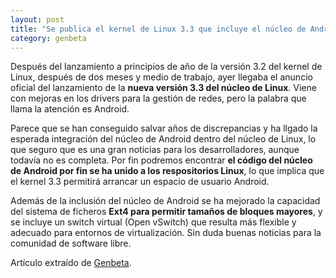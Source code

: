 ```yaml
---
layout: post
title: "Se publica el kernel de Linux 3.3 que incluye el núcleo de Android"
category: genbeta
---
```





Después del lanzamiento a principios de año de la versión 3.2 del kernel de
Linux, después de dos meses y medio de trabajo, ayer llegaba el anuncio
oficial del lanzamiento de la **nueva versión 3.3 del núcleo de Linux**. Viene
con mejoras en los drivers para la gestión de redes, pero la palabra que llama
la atención es Android.

Parece que se han conseguido salvar años de discrepancias y ha llgado la
esperada integración del núcleo de Android dentro del núcleo de Linux, lo que
seguro que es una gran noticias para los desarrolladores, aunque todavía no es
completa. Por fin podremos encontrar **el código del núcleo de Android por fin
se ha unido a los respositorios Linux**, lo que implica que el kernel 3.3
permitirá arrancar un espacio de usuario Android.

Además de la inclusión del núcleo de Android se ha mejorado la capacidad del
sistema de ficheros **Ext4 para permitir tamaños de bloques mayores**, y se
incluye un switch virtual (Open vSwitch) que resulta más flexible y adecuado
para entornos de virtualización. Sin duda buenas noticias para la comunidad de
software libre.

Artículo extraído de [Genbeta](http://www.genbeta.com).